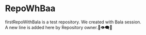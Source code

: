 # RepoWhBaa
firstRepoWithBala is a test repository. We created with Bala session.
<br/>
A new line is added here by Repository owner.🐘👁‍🗨🐰
